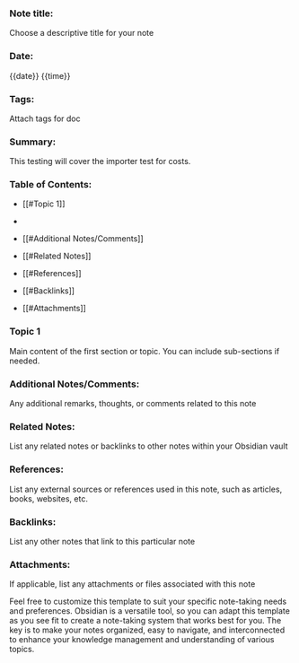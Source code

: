 ### Note title:

Choose a descriptive title for your note

### Date:

{{date}}
{{time}}

### Tags:

Attach tags for doc

### Summary:

This testing will cover the importer test for costs.

### Table of Contents:

- [[#Topic 1]]
- 

- [[#Additional Notes/Comments]]
- [[#Related Notes]]
- [[#References]]
- [[#Backlinks]]
- [[#Attachments]]

### Topic 1

Main content of the first section or topic. You can include sub-sections if needed.

### Additional Notes/Comments:

Any additional remarks, thoughts, or comments related to this note

### Related Notes:

List any related notes or backlinks to other notes within your Obsidian vault

### References:

List any external sources or references used in this note, such as articles, books, websites, etc.

### Backlinks:

List any other notes that link to this particular note

### Attachments:

If applicable, list any attachments or files associated with this note

Feel free to customize this template to suit your specific note-taking needs and preferences. Obsidian is a versatile tool, so you can adapt this template as you see fit to create a note-taking system that works best for you. The key is to make your notes organized, easy to navigate, and interconnected to enhance your knowledge management and understanding of various topics.